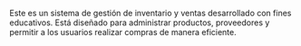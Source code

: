Este es un sistema de gestión de inventario y ventas desarrollado con fines educativos. Está diseñado para administrar productos, proveedores y permitir a los usuarios realizar compras de manera eficiente.

